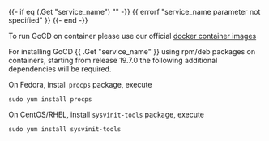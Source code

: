 {{- if eq (.Get "service_name") "" -}}
{{ errorf "service_name parameter not specified" }}
{{- end -}}

To run GoCD on container please use our official [docker container images](https://hub.docker.com/u/gocd)

For installing GoCD {{ .Get "service_name" }} using rpm/deb packages on containers, starting from release 19.7.0 the following additional dependencies will be required.

On Fedora, install `procps` package, execute

```shell
sudo yum install procps
```

On CentOS/RHEL, install `sysvinit-tools` package, execute

```shell
sudo yum install sysvinit-tools
```
